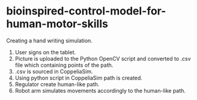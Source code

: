# bioinspired-control-model-for-human-motor-skills

Creating a hand writing simulation.<br /> 
1. User signs on the tablet.<br />
2. Picture is uploaded to the Python OpenCV script and converted to .csv file which containing points of the path.<br />
3. .csv is sourced in CoppeliaSim.<br />
4. Using python script in CoppeliaSim path is created.<br />
5. Regulator create human-like path.<br />
6. Robot arm simulates movements accordingly to the human-like path.
